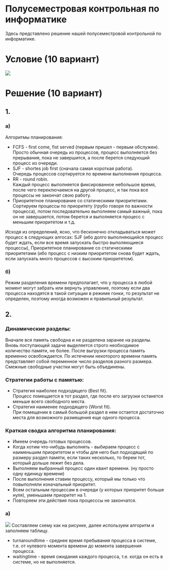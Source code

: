 # Полусеместровая контрольная по информатике
Здесь представлено решение нашей полусеместровой контрольной по информатике.

# Условие (10 вариант)
![](https://www.linkpicture.com/q/0_39.jpg)

# Решение (10 вариант)
## 1.
### a)

Алгоритмы планирования:
* FCFS - first come, fist served (первым пришел - первым обслужен).    
Просто обычная очередь из процессов, процесс выполняется без прерывания,
пока не завершится, а после берется следующий процесс из очереди.
* SJF - shortes job first (сначала самая короткая работа).    
Очередь процессов сортируется по времени выполнения процесса.
* RR - round robin.    
Каждый процесс выполняется фиксированное небольшое время, после чего
переключаемся на другой процесс, и так пока все процессы не закончат свою работу.
* Приоритетное планирование со статическими приоритетами.
Сортируем процессы по приоритету (грубо говоря по важности процесса),
потом последовательно выполняем самый важный, пока он не завершается,
потом берется и выполняется процесс с меньшим приоритетом и т.д.

Исходя из определений, ясно, что бесконечно откладываться может
процесс в следующих алгосах: 
SJF (ибо долго выполняющийся процесс будет ждать,
если все время запускать быстро выполяющиеся процессы),
Приоритетное планирование со статическими приоритетами (ибо
процесс с низким приоритетом снова будет ждать, если запускать много
процессов с высоким приоритетом).

### б) 
Режим разделения времени предполагает, что у процесса
в любой момент могут забрать или вернуть управление,
поэтому если два процесса находятся в такой ситуации
в режиме гонки, то результат не определен, поэтому
иногда возможен и правильный результат.

## 2.
### Динамические разделы:
Вначале вся память свободна и не разделена заранее на разделы. Вновь поступающей задаче выделяется строго необходимое количество памяти,
не более. После выгрузки процесса память временно освобождается. По истечении некоторого времени память представляет
собой переменное число разделов разного размера. Смежные свободные участки могут быть объединены.

### Стратегии работы с памятью:
* Стратегия наиболее подходящего (Best fit).    
Процесс помещается в тот раздел, где после его загрузки останется меньше всего свободного места.
* Стратегия наименее подходящего (Worst fit).     
При помещении в самый большой раздел в нем остается достаточно места для возможного размещения еще одного процесса.
 
### Краткая сводка алгоритма планирования:
* Имеем очередь готовых процессов.
* Когда хотим что-нибудь выполнять - выбираем процесс
с наименьшим приоритетом и чтобы для него был подходящий по размеру раздел памяти, если таких несколько, то берем тот, который дольше лежит без дела.
* Выполняем выбранный процесс один квант времени.
(ну просто одну единицу времени)
* После выполнения ставим процессу, который мы только что повыполняли изначальный приоритет. 
* Всем остальным процессам в очереди (у которых приоритет больше нуля), уменьшаем приоритет на 1.
* Повторяем эти действия пока процесссы не закончатся.

### a)
![](https://i.ibb.co/VHRz3Jp/Second.jpg)
Составляем схему как на рисунке, далее используем алгоритм и заполняем таблицу.
* turnaroundtime - среднее время пребывания процесса в системе, т.е. от нулевого момента времени до момента завершения процесса.
* waitingtime - время ожидания каждого процесса, т.е. когда он есть в системе, но не выполняется.
